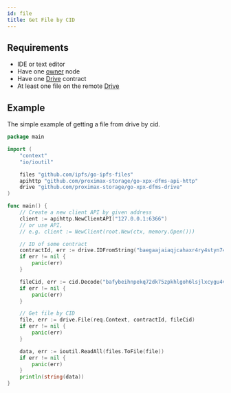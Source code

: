 ```yaml
---
id: file
title: Get File by CID
---
```


## Requirements

- IDE or text editor
- Have one [owner](../../roles/owner.md) node
- Have one [Drive](../../built_in_features/drive/overview.md) contract
- At least one file on the remote [Drive](../../built_in_features/drive/overview.md)

## Example

The simple example of getting a file from drive by cid.

```go
package main

import (
    "context"
    "io/ioutil"

    files "github.com/ipfs/go-ipfs-files"
    apihttp "github.com/proximax-storage/go-xpx-dfms-api-http"
    drive "github.com/proximax-storage/go-xpx-dfms-drive"
)

func main() {
    // Create a new client API by given address
    client := apihttp.NewClientAPI("127.0.0.1:6366")
    // or use API,
    // e.g. client := NewClient(root.New(ctx, memory.Open()))

    // ID of some contract
    contractId, err := drive.IDFromString("baegaajaiaqjcahaxr4ry4styn74ronvr2nvfdmgxtrzyhsci2xqpw5eisrisrgn5")
    if err != nil {
        panic(err)
    }

    fileCid, err := cid.Decode("bafybeihnpekq72dk75zpkhlgoh6lsjlxcygu4vrtclaqartyxqqqys5c7m")
    if err != nil {
        panic(err)
    }

    // Get file by CID
    file, err := drive.File(req.Context, contractId, fileCid)
    if err != nil {
        panic(err)
    }

    data, err := ioutil.ReadAll(files.ToFile(file))
    if err != nil {
        panic(err)
    }
    println(string(data))
}
```
